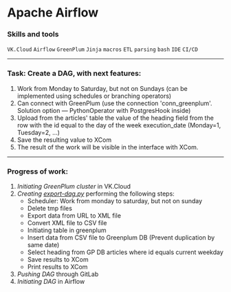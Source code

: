 # Apache Airflow

### Skills and tools
`VK.Cloud` `Airflow` `GreenPlum` `Jinja` `macros` `ETL` `parsing` `bash` `IDE` `CI/CD`

---
### Task: Create a DAG, with next features: 

1. Work from Monday to Saturday, but not on Sundays (can be implemented using schedules or branching operators)
2. Can connect with GreenPlum (use the connection 'conn_greenplum'. Solution option — PythonOperator with PostgresHook inside)
3. Upload from the articles' table the value of the heading field from the row with the id equal to the day of the week execution_date (Monday=1, Tuesday=2, ...)
4. Save the resulting value to XCom
5. The result of the work will be visible in the interface with XCom.
---

### Progress of work:

1. *Initiating GreenPlum cluster* in VK.Cloud
2. *Creating* [*export-dag.py*][1] performing the following steps:
    * Scheduler: Work from monday to saturday, but not on sunday
    * Delete tmp files
    * Export data from URL to XML file
    * Convert XML file to CSV file
    * Initiating table in greenplum
    * Insert data from CSV file to Greenplum DB (Prevent duplication by same date)
    * Select heading from GP DB articles where id equals current weekday
    * Save results to XCom
    * Print results to XCom
3. *Pushing DAG* through GitLab
4. *Initiating DAG* in Airflow


[1]: https://github.com/s-evsyukov/apache_airflow/blob/bedab7a0a9e66da6956b3a4547d9c7aa4e966475/scripts/export-dag.py
